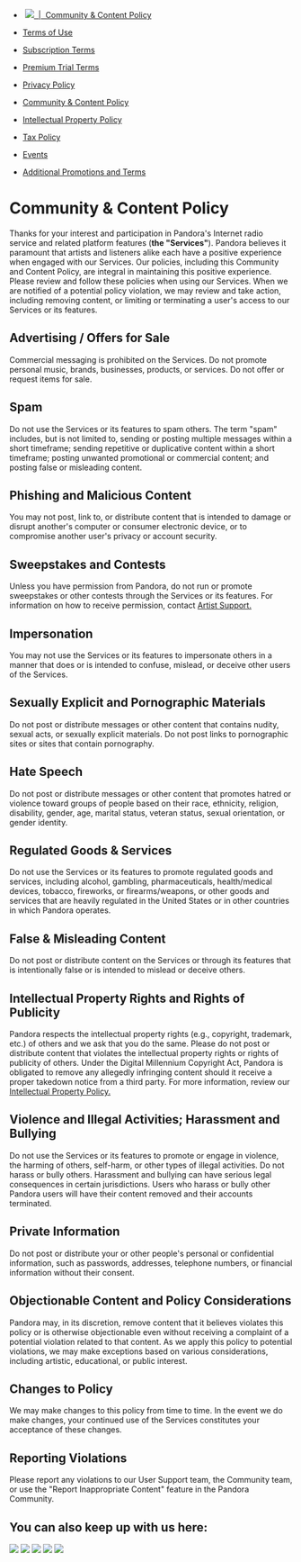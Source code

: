 *   [![](/static/companypages/img/pandora-logo.png)  |  Community & Content Policy](https://www.pandora.com/)

* [Terms of Use](https://www.pandora.com/legal)
* [Subscription Terms](https://www.pandora.com/legal/subscription)
* [Premium Trial Terms](https://www.pandora.com/legal/subterms90/)
* [Privacy Policy](https://www.pandora.com/privacy)
* [Community & Content Policy](https://www.pandora.com/legal/community-content-policy)
* [Intellectual Property Policy](https://www.pandora.com/legal/intellectual-property/)
* [Tax Policy](https://www.pandora.com/static/companypages/tax_policy.html)
* [Events](https://www.pandora.com/legal/events)
* [Additional Promotions and Terms](https://www.pandora.com/legal/promotions)

Community & Content Policy
==========================

Thanks for your interest and participation in Pandora's Internet radio service and related platform features (**the "Services"**). Pandora believes it paramount that artists and listeners alike each have a positive experience when engaged with our Services. Our policies, including this Community and Content Policy, are integral in maintaining this positive experience. Please review and follow these policies when using our Services. When we are notified of a potential policy violation, we may review and take action, including removing content, or limiting or terminating a user's access to our Services or its features.

Advertising / Offers for Sale
-----------------------------

Commercial messaging is prohibited on the Services. Do not promote personal music, brands, businesses, products, or services. Do not offer or request items for sale.

Spam
----

Do not use the Services or its features to spam others. The term "spam" includes, but is not limited to, sending or posting multiple messages within a short timeframe; sending repetitive or duplicative content within a short timeframe; posting unwanted promotional or commercial content; and posting false or misleading content.

Phishing and Malicious Content
------------------------------

You may not post, link to, or distribute content that is intended to damage or disrupt another's computer or consumer electronic device, or to compromise another user's privacy or account security.

Sweepstakes and Contests
------------------------

Unless you have permission from Pandora, do not run or promote sweepstakes or other contests through the Services or its features. For information on how to receive permission, contact [Artist Support.](mailto:artists@pandora.com)

Impersonation
-------------

You may not use the Services or its features to impersonate others in a manner that does or is intended to confuse, mislead, or deceive other users of the Services.

Sexually Explicit and Pornographic Materials
--------------------------------------------

Do not post or distribute messages or other content that contains nudity, sexual acts, or sexually explicit materials. Do not post links to pornographic sites or sites that contain pornography.

Hate Speech
-----------

Do not post or distribute messages or other content that promotes hatred or violence toward groups of people based on their race, ethnicity, religion, disability, gender, age, marital status, veteran status, sexual orientation, or gender identity.

Regulated Goods & Services
--------------------------

Do not use the Services or its features to promote regulated goods and services, including alcohol, gambling, pharmaceuticals, health/medical devices, tobacco, fireworks, or firearms/weapons, or other goods and services that are heavily regulated in the United States or in other countries in which Pandora operates.

False & Misleading Content
--------------------------

Do not post or distribute content on the Services or through its features that is intentionally false or is intended to mislead or deceive others.

Intellectual Property Rights and Rights of Publicity
----------------------------------------------------

Pandora respects the intellectual property rights (e.g., copyright, trademark, etc.) of others and we ask that you do the same. Please do not post or distribute content that violates the intellectual property rights or rights of publicity of others. Under the Digital Millennium Copyright Act, Pandora is obligated to remove any allegedly infringing content should it receive a proper takedown notice from a third party. For more information, review our [Intellectual Property Policy.](http://pandora.com/legal/intellectual-property/)

Violence and Illegal Activities; Harassment and Bullying
--------------------------------------------------------

Do not use the Services or its features to promote or engage in violence, the harming of others, self-harm, or other types of illegal activities. Do not harass or bully others. Harassment and bullying can have serious legal consequences in certain jurisdictions. Users who harass or bully other Pandora users will have their content removed and their accounts terminated.

Private Information
-------------------

Do not post or distribute your or other people's personal or confidential information, such as passwords, addresses, telephone numbers, or financial information without their consent.

Objectionable Content and Policy Considerations
-----------------------------------------------

Pandora may, in its discretion, remove content that it believes violates this policy or is otherwise objectionable even without receiving a complaint of a potential violation related to that content. As we apply this policy to potential violations, we may make exceptions based on various considerations, including artistic, educational, or public interest.

Changes to Policy
-----------------

We may make changes to this policy from time to time. In the event we do make changes, your continued use of the Services constitutes your acceptance of these changes.

Reporting Violations
--------------------

Please report any violations to our User Support team, the Community team, or use the "Report Inappropriate Content" feature in the Pandora Community.

You can also keep up with us here:
----------------------------------

[![](img/facebook.png)](https://www.facebook.com/Pandora) [![](img/twitter.png)](https://twitter.com/pandora_radio) [![](img/plus.png)](https://plus.google.com/+Pandora) [![](img/instagram.png)](http://instagram.com/pandora) [![](img/youtube.png)](http://www.youtube.com/user/pandora)